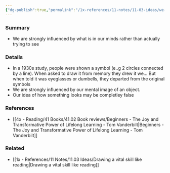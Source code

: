 ```yaml
---
{"dg-publish":true,"permalink":"/1x-references/11-notes/11-03-ideas/we-find-it-hard-to-draw-what-we-see/","title":"We find it hard to draw what we see","created":"2023-02-13T13:10:47.000+03:00","updated":"2024-02-14T20:18:21.209+03:00"}
---
```



### Summary
- We are strongly influenced by what is in our minds rather than actually trying to see

### Details
- In a 1930s study, people were shown a symbol (e..g 2 circles connected by a line). When asked to draw it from memory they drew it we... But when told it was eyeglasses or dumbells, they departed from the original symbols
- We are strongly influenced by our mental image of an object.
- Our idea of how something looks may be completley false

### References
- [[4x - Reading/41 Books/41.02 Book reviews/Beginners - The Joy and Transformative Power of Lifelong Learning - Tom Vanderbilt\|Beginners - The Joy and Transformative Power of Lifelong Learning - Tom Vanderbilt]]

### Related
- [[1x - References/11 Notes/11.03 Ideas/Drawing a vital skill like reading\|Drawing a vital skill like reading]]
